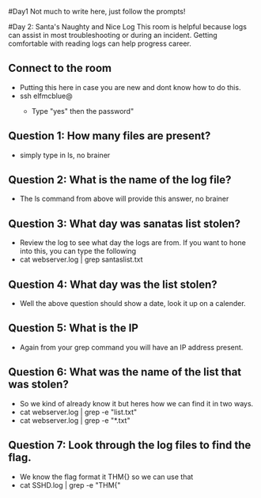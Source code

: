 #Day1
Not much to write here, just follow the prompts!

#Day 2: Santa's Naughty and Nice Log
This room is helpful because logs can assist in most troubleshooting or during an incident. Getting comfortable with reading logs can help progress career.

## Connect to the room
- Putting this here in case you are new and dont know how to do this.
- ssh elfmcblue@<TargetIPAddress>
  - Type "yes" then the password"


## Question 1: How many files are present?
- simply type in ls, no brainer
  
## Question 2: What is the name of the log file?
  - The ls command from above will provide this answer, no brainer
  
## Question 3: What day was sanatas list stolen?
  - Review the log to see what day the logs are from. If you want to hone into this, you can type the following
  - cat webserver.log | grep santaslist.txt   
  
## Question 4: What day was the list stolen?
  - Well the above question should show a date, look it up on a calender.
  
## Question 5: What is the IP
  - Again from your grep command you will have an IP address present.

## Question 6: What was the name of the list that was stolen?
  -  So we kind of already know it but heres how we can find it in two ways.
  - cat webserver.log | grep -e "list.txt"
  - cat webserver.log | grep -e "*.txt"

## Question 7: Look through the log files to find the flag.
  - We know the flag format it THM{} so we can use that
  - cat SSHD.log | grep -e "THM{"
 
  

